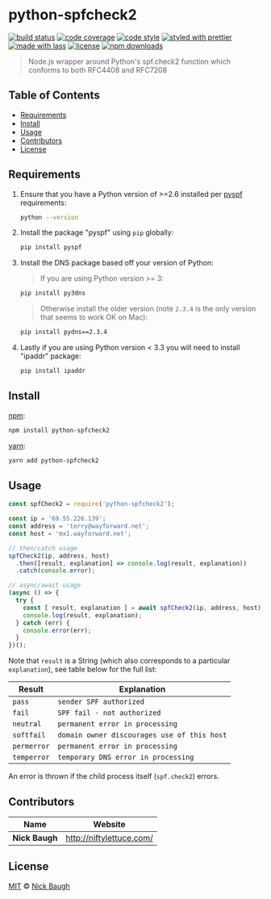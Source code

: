 # python-spfcheck2

[![build status](https://img.shields.io/travis/niftylettuce/python-spfcheck2.svg)](https://travis-ci.com/niftylettuce/python-spfcheck2)
[![code coverage](https://img.shields.io/codecov/c/github/niftylettuce/python-spfcheck2.svg)](https://codecov.io/gh/niftylettuce/python-spfcheck2)
[![code style](https://img.shields.io/badge/code_style-XO-5ed9c7.svg)](https://github.com/sindresorhus/xo)
[![styled with prettier](https://img.shields.io/badge/styled_with-prettier-ff69b4.svg)](https://github.com/prettier/prettier)
[![made with lass](https://img.shields.io/badge/made_with-lass-95CC28.svg)](https://lass.js.org)
[![license](https://img.shields.io/github/license/niftylettuce/python-spfcheck2.svg)](LICENSE)
[![npm downloads](https://img.shields.io/npm/dt/python-spfcheck2.svg)](https://npm.im/python-spfcheck2)

> Node.js wrapper around Python's spf.check2 function which conforms to both RFC4408 and RFC7208


## Table of Contents

* [Requirements](#requirements)
* [Install](#install)
* [Usage](#usage)
* [Contributors](#contributors)
* [License](#license)


## Requirements

1. Ensure that you have a Python version of >=2.6 installed per [pyspf][] requirements:

   ```sh
   python --version
   ```

2. Install the package "pyspf" using `pip` globally:

   ```sh
   pip install pyspf
   ```

3. Install the DNS package based off your version of Python:

   > If you are using Python version >= 3:

   ```sh
   pip install py3dns
   ```

   > Otherwise install the older version (note `2.3.4` is the only version that seems to work OK on Mac):

   ```sh
   pip install pydns==2.3.4
   ```

4. Lastly if you are using Python version &lt; 3.3 you will need to install "ipaddr" package:

   ```sh
   pip install ipaddr
   ```


## Install

[npm][]:

```sh
npm install python-spfcheck2
```

[yarn][]:

```sh
yarn add python-spfcheck2
```


## Usage

```js
const spfCheck2 = require('python-spfcheck2');

const ip = '69.55.226.139';
const address = 'terry@wayforward.net';
const host = 'mx1.wayforward.net';

// then/catch usage
spfCheck2(ip, address, host)
  .then([result, explanation] => console.log(result, explanation))
  .catch(console.error);

// async/await usage
(async () => {
  try {
    const [ result, explanation ] = await spfCheck2(ip, address, host);
    console.log(result, explanation);
  } catch (err) {
    console.error(err);
  }
})();
```

Note that `result` is a String (which also corresponds to a particular `explanation`), see table below for the full list:

| Result      | Explanation                                 |
| ----------- | ------------------------------------------- |
| `pass`      | `sender SPF authorized`                     |
| `fail`      | `SPF fail - not authorized`                 |
| `neutral`   | `permanent error in processing`             |
| `softfail`  | `domain owner discourages use of this host` |
| `permerror` | `permanent error in processing`             |
| `temperror` | `temporary DNS error in processing`         |

An error is thrown if the child process itself (`spf.check2`) errors.


## Contributors

| Name           | Website                    |
| -------------- | -------------------------- |
| **Nick Baugh** | <http://niftylettuce.com/> |


## License

[MIT](LICENSE) © [Nick Baugh](http://niftylettuce.com/)


## 

[npm]: https://www.npmjs.com/

[yarn]: https://yarnpkg.com/

[pyspf]: https://pypi.org/project/pyspf/
